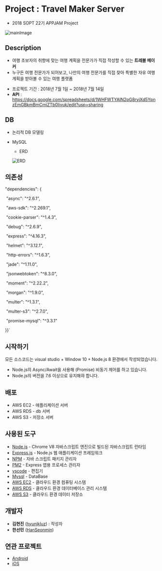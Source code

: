 # Project : Travel Maker Server

* 2018 SOPT 22기 APPJAM Project

![mainImage](C:\Users\hj977\Documents\Travel_Maker\ReadMe.jpg)



## Description

- 여행 초보자의 취향에 맞는 여행 계획을 전문가가 직접 작성할 수 있는 **트레블 메이커**
- 누구든 여행 전문가가 되어보고, 나만의 여행 전문가를 직접 찾아 특별한 자유 여행 계획을 받아볼 수 있는 여행 플랫폼

* 프로젝트 기간 : 2018년 7월 1일 ~ 2018년 7월 14일
* **API** : https://docs.google.com/spreadsheets/d/1WHFWTYAIN2pG8ryjXd5YpnzEmGBkmBmCmiZTb0Iivuk/edit?usp=sharing



## DB

* 논리적 DB 모델링

* MySQL

  * ERD

  ![ERD](C:\Users\hj977\Documents\Travel_Maker\트래블메이커_ERD.jpg)




## 의존성

"dependencies": {

​    "async": "^2.6.1",

​    "aws-sdk": "^2.269.1",

​    "cookie-parser": "^1.4.3",

​    "debug": "^2.6.9",

​    "express": "^4.16.3",

​    "helmet": "^3.12.1",

​    "http-errors": "^1.6.3",

​    "jade": "^1.11.0",

​    "jsonwebtoken": "^8.3.0",

​    "moment": "^2.22.2",

​    "morgan": "^1.9.0",

​    "multer": "^1.3.1",

​    "multer-s3": "^2.7.0",

​    "promise-mysql": "^3.3.1"

  }}`



## 시작하기

모든 소스코드는 visual studio + Window 10 + Node.js 8 환경에서 작성되었습니다.

* Node.js의 Async/Await을 사용해 (Promise) 비동기 제어를 하고 있습니다.
* Node.js의 버전을 7.6 이상으로 유지해햐 합니다.



## 배포

- AWS EC2 - 애플리케이션 서버
- AWS RDS - db 서버
- AWS S3 - 저장소 서버



## 사용된 도구

- [Node.js](https://nodejs.org/ko/) - Chrome V8 자바스크립트 엔진으로 빌드된 자바스크립트 런타임
- [Express.js](http://expressjs.com/ko/) - Node.js 웹 애플리케이션 프레임워크
- [NPM](https://rometools.github.io/rome/) - 자바 스크립트 패키지 관리자
- [PM2](http://pm2.keymetrics.io/) - Express 앱용 프로세스 관리자
- [vscode](https://code.visualstudio.com/) - 편집기
- [Mysql](https://www.mysql.com/) - DataBase
- [AWS EC2](https://aws.amazon.com/ko/ec2/?sc_channel=PS&sc_campaign=acquisition_KR&sc_publisher=google&sc_medium=english_ec2_b&sc_content=ec2_e&sc_detail=aws%20ec2&sc_category=ec2&sc_segment=177228231544&sc_matchtype=e&sc_country=KR&s_kwcid=AL!4422!3!177228231544!e!!g!!aws%20ec2&ef_id=WkRozwAAAnO-lPWy:20180412120123:s) - 클라우드 환경 컴퓨팅 시스템
- [AWS RDS](https://aws.amazon.com/ko/rds/) - 클라우드 환경 데이터베이스 관리 시스템
- [AWS S3](https://aws.amazon.com/ko/s3/?sc_channel=PS&sc_campaign=acquisition_KR&sc_publisher=google&sc_medium=english_s3_b&sc_content=s3_e&sc_detail=aws%20s3&sc_category=s3&sc_segment=177211245240&sc_matchtype=e&sc_country=KR&s_kwcid=AL!4422!3!177211245240!e!!g!!aws%20s3&ef_id=WkRozwAAAnO-lPWy:20180412120059:s) - 클라우드 환경 데이터 저장소



## 개발자

* **김현진** ([hyunjkluz](https://github.com/hyunjkluz)) : 작성자
* **한선민** ([HanSeonmin](https://github.com/HanSeonmin))



## 연관 프로젝트

* [Android](https://github.com/Travel-Maker/Team-Android)
* [iOS](https://github.com/Travel-Maker/Team-iOS)

